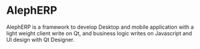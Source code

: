 # AlephERP
AlephERP is a framework to develop Desktop and mobile application with a light weight client write on Qt, and business logic writes on Javascript and UI design with Qt Designer.

